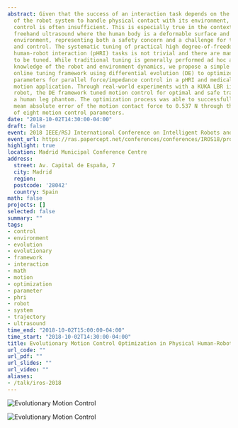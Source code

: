 ```yaml
---
abstract: Given that the success of an interaction task depends on the capability
  of the robot system to handle physical contact with its environment, pure motion
  control is often insufficient. This is especially true in the context of medical
  freehand ultrasound where the human body is a deformable surface and an unstructured
  environment, representing both a safety concern and a challenge for trajectory planning
  and control. The systematic tuning of practical high degree-of-freedom physical
  human-robot interaction (pHRI) tasks is not trivial and there are many parameters
  to be tuned. While traditional tuning is generally performed ad hoc and requires
  knowledge of the robot and environment dynamics, we propose a simple and effective
  online tuning framework using differential evolution (DE) to optimize the motion
  parameters for parallel force/impedance control in a pHRI and medical ultrasound
  motion application. Through real-world experiments with a KUKA LBR iiwa 7 R800 collaborative
  robot, the DE framework tuned motion control for optimal and safe trajectories along
  a human leg phantom. The optimization process was able to successfully reduce the
  mean absolute error of the motion contact force to 0.537 N through the evolution
  of eight motion control parameters.
date: "2018-10-02T14:30:00-04:00"
draft: false
event: 2018 IEEE/RSJ International Conference on Intelligent Robots and Systems (IROS)
event_url: https://ras.papercept.net/conferences/conferences/IROS18/program/IROS18_ContentListWeb_2.html
highlight: true
location: Madrid Municipal Conference Centre
address:
  street: Av. Capital de España, 7
  city: Madrid
  region:
  postcode: '28042'
  country: Spain
math: false
projects: []
selected: false
summary: ""
tags:
- control
- environment
- evolution
- evolutionary
- framework
- interaction
- math
- motion
- optimization
- parameter
- phri
- robot
- system
- trajectory
- ultrasound
time_end: "2018-10-02T15:00:00-04:00"
time_start: "2018-10-02T14:30:00-04:00"
title: Evolutionary Motion Control Optimization in Physical Human-Robot Interaction
url_code: ""
url_pdf: ""
url_slides: ""
url_video: ""
aliases:
- /talk/iros-2018
---
```


![Evolutionary Motion Control](kuka-evo_1.gif)

![Evolutionary Motion Control](kuka-evo_4.gif)
